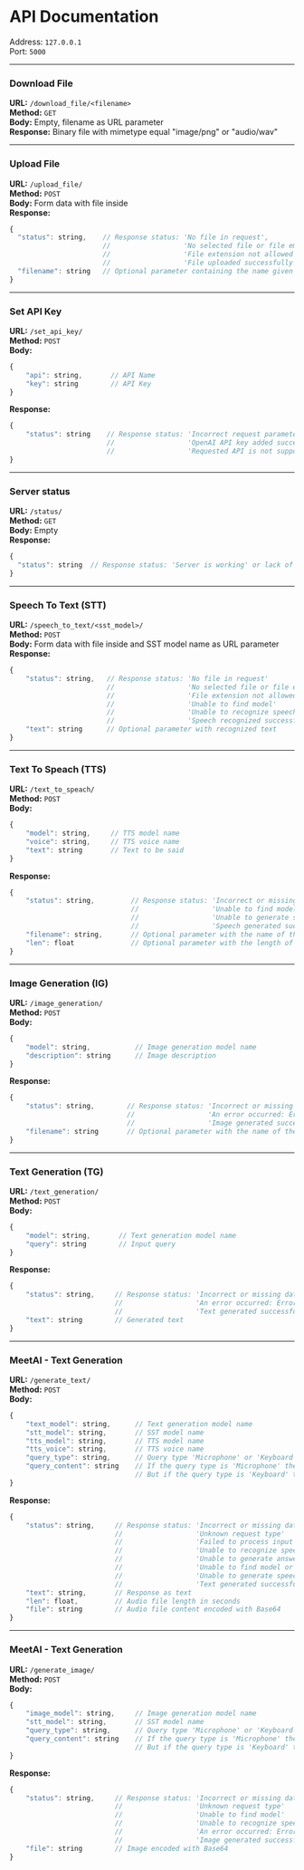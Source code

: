 # API Documentation
Address: `127.0.0.1`  
Port: `5000`

---

### Download File
**URL:** `/download_file/<filename>`  
**Method:** `GET`  
**Body:** Empty, filename as URL parameter  
**Response:**  Binary file with mimetype equal "image/png" or "audio/wav"

---

### Upload File
**URL:** `/upload_file/`  
**Method:** `POST`  
**Body:** Form data with file inside  
**Response:**
```javascript
{
  "status": string,    // Response status: 'No file in request', 
                       //                  'No selected file or file empty', 
                       //                  'File extension not allowed',
                       //                  'File uploaded successfully',
  "filename": string   // Optional parameter containing the name given to the file 
}
```
----

### Set API Key
**URL:** `/set_api_key/`  
**Method:** `POST`  
**Body:**   
```javascript
{
    "api": string,       // API Name
    "key": string        // API Key
}

```
**Response:**  
```javascript
{
    "status": string    // Response status: 'Incorrect request parameters' 
                        //                  'OpenAI API key added successfully'
                        //                  'Requested API is not supported'
}
```

---

### Server status
**URL:** `/status/`  
**Method:** `GET`  
**Body:** Empty  
**Response:**  
```javascript
{
  "status": string  // Response status: 'Server is working' or lack of response
}
```

----

### Speech To Text (STT)
**URL:** `/speech_to_text/<sst_model>/`  
**Method:** `POST`  
**Body:** Form data with file inside and SST model name as URL parameter  
**Response:**  
```javascript
{
    "status": string,   // Response status: 'No file in request'
                        //                  'No selected file or file empty'
                        //                  'File extension not allowed'
                        //                  'Unable to find model'
                        //                  'Unable to recognize speech'
                        //                  'Speech recognized successfully'
    "text": string      // Optional parameter with recognized text
}
```

---

### Text To Speach (TTS)
**URL:** `/text_to_speach/`  
**Method:** `POST`  
**Body:**   
```javascript
{
    "model": string,     // TTS model name
    "voice": string,     // TTS voice name
    "text": string       // Text to be said
}
```
**Response:**  
```javascript
{
    "status": string,         // Response status: 'Incorrect or missing data'
                              //                  'Unable to find model or voice name'
                              //                  'Unable to generate speech'
                              //                  'Speech generated successfully'
    "filename": string,       // Optional parameter with the name of the generated file
    "len": float              // Optional parameter with the length of the generated file in seconds
}
```

---

### Image Generation (IG)
**URL:** `/image_generation/`  
**Method:** `POST`  
**Body:**  
```javascript
{
    "model": string,           // Image generation model name
    "description": string      // Image description
}
```
**Response:**  
```javascript
{
    "status": string,        // Response status: 'Incorrect or missing data' 
                             //                  'An error occurred: Error message'
                             //                  'Image generated successfully'
    "filename": string       // Optional parameter with the name of the generated file
}
```

---

### Text Generation (TG)
**URL:** `/text_generation/`  
**Method:** `POST`  
**Body:**   
```javascript
{
    "model": string,       // Text generation model name 
    "query": string        // Input query 
}
```
**Response:**  
```javascript
{
    "status": string,     // Response status: 'Incorrect or missing data' 
                          //                  'An error occurred: Error message'
                          //                  'Text generated successfully'
    "text": string        // Generated text
}
```
---

### MeetAI - Text Generation
**URL:** `/generate_text/`  
**Method:** `POST`  
**Body:** 
```javascript
{
    "text_model": string,      // Text generation model name
    "stt_model": string,       // SST model name
    "tts_model": string,       // TTS model name
    "tts_voice": string,       // TTS voice name
    "query_type": string,      // Query type 'Microphone' or 'Keyboard'
    "query_content": string    // If the query type is 'Microphone' then there is an audio file encoded with Base64 inside. 
                               // But if the query type is 'Keyboard' then there is just plain text.
}
```
**Response:**  
```javascript
{
    "status": string,     // Response status: 'Incorrect or missing data' 
                          //                  'Unknown request type'
                          //                  'Failed to process input data'
                          //                  'Unable to recognize speech'
                          //                  'Unable to generate answer'
                          //                  'Unable to find model or voice name'
                          //                  'Unable to generate speech'
                          //                  'Text generated successfully'
    "text": string,       // Response as text
    "len": float,         // Audio file length in seconds
    "file": string        // Audio file content encoded with Base64
}
```

---

### MeetAI - Text Generation
**URL:** `/generate_image/`  
**Method:** `POST`  
**Body:** 
```javascript
{
    "image_model": string,     // Image generation model name
    "stt_model": string,       // SST model name
    "query_type": string,      // Query type 'Microphone' or 'Keyboard'
    "query_content": string    // If the query type is 'Microphone' then there is an audio file encoded with Base64 inside. 
                               // But if the query type is 'Keyboard' then there is just plain text.
}
```
**Response:**
```javascript
{
    "status": string,     // Response status: 'Incorrect or missing data'
                          //                  'Unknown request type'
                          //                  'Unable to find model'
                          //                  'Unable to recognize speech'
                          //                  'An error occurred: Error message'
                          //                  'Image generated successfully'
    "file": string        // Image encoded with Base64
}
```